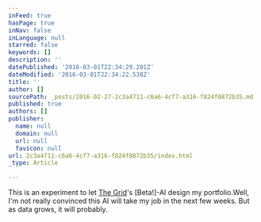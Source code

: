 ```yaml
---
inFeed: true
hasPage: true
inNav: false
inLanguage: null
starred: false
keywords: []
description: ''
datePublished: '2016-03-01T22:34:29.201Z'
dateModified: '2016-03-01T22:34:22.538Z'
title: ''
author: []
sourcePath: _posts/2016-02-27-2c3a4711-c6a6-4cf7-a316-f824f0872b35.md
published: true
authors: []
publisher:
  name: null
  domain: null
  url: null
  favicon: null
url: 2c3a4711-c6a6-4cf7-a316-f824f0872b35/index.html
_type: Article

---
```

This is an experiment to let [The Grid][0]'s \[Beta!\]-AI design my portfolio.Well, I'm not really convinced this AI will take my job in the next few weeks. But as data grows, it will probably. 

[0]: http://thegrid.io/